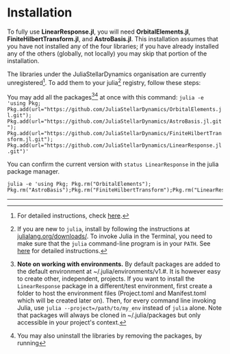 # Installation

To fully use **LinearResponse.jl**, you will need **OrbitalElements.jl**, **FiniteHilbertTransform.jl**, and **AstroBasis.jl**. This installation assumes that you have not installed any of the four libraries; if you have already installed any of the others (globally, not locally) you may skip that portion of the installation.

The libraries under the JuliaStellarDynamics organisation are currently unregistered[^1]. To add them to your julia[^2] registry, follow these steps:

You may add all the packages[^3][^4] at once with this command:
    ```
    julia -e 'using Pkg; Pkg.add(url="https://github.com/JuliaStellarDynamics/OrbitalElements.jl.git"); Pkg.add(url="https://github.com/JuliaStellarDynamics/AstroBasis.jl.git"); Pkg.add(url="https://github.com/JuliaStellarDynamics/FiniteHilbertTransform.jl.git"); Pkg.add(url="https://github.com/JuliaStellarDynamics/LinearResponse.jl.git")'
    ```

You can confirm the current version with `status LinearResponse` in the julia package manager.

[^1]: For detailed instructions, check [here](https://pkgdocs.julialang.org/v1/managing-packages/#Adding-unregistered-packages).

[^2]: If you are new to `julia`, install by following the instructions at [julialang.org/downloads/](https://julialang.org/downloads/). To invoke Julia in the Terminal, you need to make sure that the `julia` command-line program is in your `PATH`. 
See [here](https://julialang.org/downloads/platform/#optional_add_julia_to_path) for detailed instructions.

[^3]: **Note on working with environments.** By default packages are added to the default environment at ~/.julia/environments/v1.#. It is however easy to create other, independent, projects. If you want to install the `LinearResponse` package in a different/test environment, first create a folder to host the environment files (Project.toml and Manifest.toml which will be created later on). Then, for every command line invoking Julia, use `julia --project=/path/to/my_env` instead of `julia` alone. Note that packages will always be cloned in ~/.julia/packages but only accessible in your project's context.

[^4]: You may also uninstall the libraries by removing the packages, by running
```
julia -e 'using Pkg; Pkg.rm("OrbitalElements"); Pkg.rm("AstroBasis");Pkg.rm("FiniteHilbertTransform");Pkg.rm("LinearResponse");'
```

---

